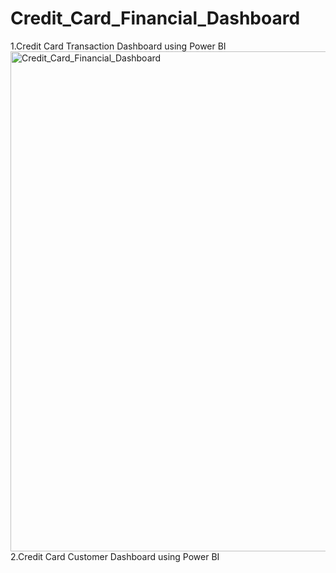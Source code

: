 # Credit_Card_Financial_Dashboard
1.Credit Card Transaction Dashboard using Power BI
<img width="1421" height="800" alt="Credit_Card_Financial_Dashboard" src="https://github.com/user-attachments/assets/df8944c2-3e7a-4b10-bc65-4bfab7055964" />
2.Credit Card Customer Dashboard using Power BI
